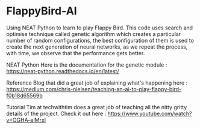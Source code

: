 # FlappyBird-AI
Using NEAT Python to learn to play Flappy Bird. This code uses search and optimise technique called genetic algorithm which creates a particular number of random configurations, the best configuration of them is used to create the next generation of neural networks, as we repeat the process, with time, we observe that the performance gets better.

NEAT Python
Here is the documentation for the genetic module : https://neat-python.readthedocs.io/en/latest/

Reference
Blog that did a great job of explaining what's happening here : https://medium.com/chris-nielsen/teaching-an-ai-to-play-flappy-bird-f0b18d65569b

Tutorial
Tim at techwithtim does a great job of teaching all the nitty gritty details of the project. Check it out here : https://www.youtube.com/watch?v=OGHA-elMrxI
